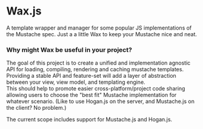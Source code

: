 Wax.js
===

A template wrapper and manager for some popular JS implementations of the Mustache spec.  Just a a little Wax to keep your Mustache nice and neat.


### Why might Wax be useful in your project?
The goal of this project is to create a unified and implementation agnostic API for loading, compiling, rendering and caching mustache templates.  Providing a stable API and feature-set will add a layer of abstraction between your view, view model, and templating engine.  
This should help to promote easier cross-platform/project code sharing allowing users to choose the "best fit" Mustache implementation for whatever scenario.  (Like to use Hogan.js on the server, and Mustache.js on the client?  No problem.)




The current scope includes support for Mustache.js and Hogan.js.  




